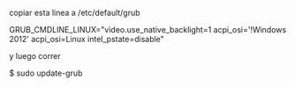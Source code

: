 copiar esta linea a /etc/default/grub

GRUB_CMDLINE_LINUX="video.use_native_backlight=1 acpi_osi='!Windows 2012' acpi_osi=Linux intel_pstate=disable"

y luego correr

$ sudo update-grub
